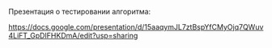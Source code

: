 Презентация о тестировании алгоритма:

https://docs.google.com/presentation/d/15aaqymJL7ztBspYfCMyOjq7QWuv4LiFT_GpDIFHKDmA/edit?usp=sharing
